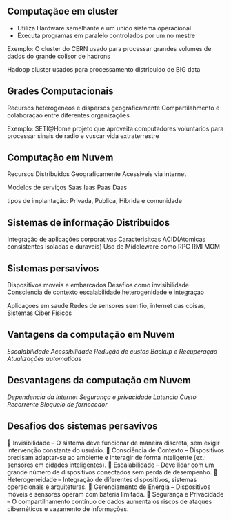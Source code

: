 ## Computaçãoe em cluster

- Utiliza Hardware semelhante e um unico sistema operacional
- Executa programas em paralelo controlados por um no mestre

Exemplo: O cluster do CERN usado para processar grandes volumes de dados do grande colisor de hadrons 

Hadoop cluster usados para processamento distribuido de BIG data

## Grades Computacionais
Recursos heterogeneos e dispersos geograficamente
Compartilahmento e colaboraçao entre diferentes organizações

Exemplo: SETI@Home projeto que aproveita computadores voluntarios para processar sinais de radio e vuscar vida extraterrestre

## Computação em Nuvem

Recursos Distribuidos Geograficamente Acessiveis via internet

Modelos de serviços Saas Iaas Paas Daas

tipos de implantação: Privada, Publica, Hibrida e comunidade

## Sistemas de informação Distribuidos

Integração de aplicações corporativas
Caracterisitcas ACID(Atomicas consistentes isoladas e duraveis)
Uso de Middleware como RPC RMI MOM

## Sistemas persavivos

Dispositivos moveis e embarcados
Desafios como invisibilidade Consciencia de contexto escalabilidade heterogenidade e integraçao

Aplicaçoes em saude Redes de sensores sem fio, internet das coisas, Sistemas Ciber Fisicos



## Vantagens da computação em Nuvem
*Escalabilidade*
*Acessibilidade*
*Redução de custos*
*Backup e Recuperaçao*
*Atualizações automaticas*

## Desvantagens da computação em Nuvem
*Dependencia da internet*
*Segurança e privacidade*
*Latencia*
*Custo Recorrente*
*Bloqueio de fornecedor*

## Desafios dos sistemas persavivos

🔸 Invisibilidade – O sistema deve funcionar de maneira discreta, sem exigir intervenção constante do usuário.
🔸 Consciência de Contexto – Dispositivos precisam adaptar-se ao ambiente e interagir de forma inteligente (ex.: sensores em cidades inteligentes).
🔸 Escalabilidade – Deve lidar com um grande número de dispositivos conectados sem perda de desempenho.
🔸 Heterogeneidade – Integração de diferentes dispositivos, sistemas operacionais e arquiteturas.
🔸 Gerenciamento de Energia – Dispositivos móveis e sensores operam com bateria limitada.
🔸 Segurança e Privacidade – O compartilhamento contínuo de dados aumenta os riscos de ataques cibernéticos e vazamento de informações.
